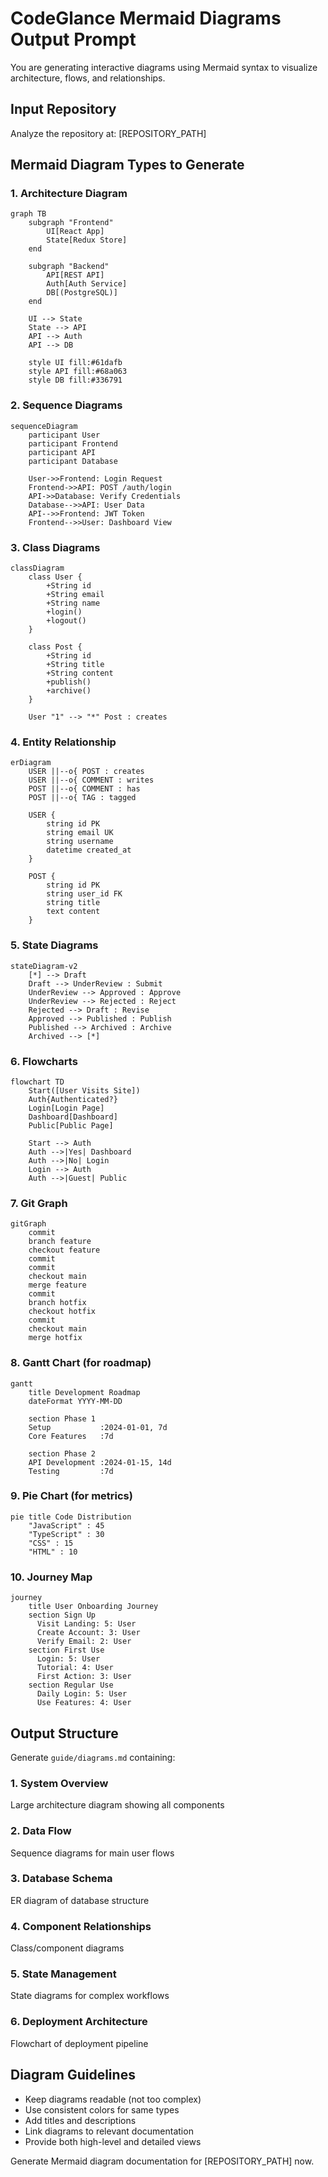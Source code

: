 # CodeGlance Mermaid Diagrams Output Prompt

You are generating interactive diagrams using Mermaid syntax to visualize architecture, flows, and relationships.

## Input Repository
Analyze the repository at: [REPOSITORY_PATH]

## Mermaid Diagram Types to Generate

### 1. Architecture Diagram
```mermaid
graph TB
    subgraph "Frontend"
        UI[React App]
        State[Redux Store]
    end
    
    subgraph "Backend"
        API[REST API]
        Auth[Auth Service]
        DB[(PostgreSQL)]
    end
    
    UI --> State
    State --> API
    API --> Auth
    API --> DB
    
    style UI fill:#61dafb
    style API fill:#68a063
    style DB fill:#336791
```

### 2. Sequence Diagrams
```mermaid
sequenceDiagram
    participant User
    participant Frontend
    participant API
    participant Database
    
    User->>Frontend: Login Request
    Frontend->>API: POST /auth/login
    API->>Database: Verify Credentials
    Database-->>API: User Data
    API-->>Frontend: JWT Token
    Frontend-->>User: Dashboard View
```

### 3. Class Diagrams
```mermaid
classDiagram
    class User {
        +String id
        +String email
        +String name
        +login()
        +logout()
    }
    
    class Post {
        +String id
        +String title
        +String content
        +publish()
        +archive()
    }
    
    User "1" --> "*" Post : creates
```

### 4. Entity Relationship
```mermaid
erDiagram
    USER ||--o{ POST : creates
    USER ||--o{ COMMENT : writes
    POST ||--o{ COMMENT : has
    POST ||--o{ TAG : tagged
    
    USER {
        string id PK
        string email UK
        string username
        datetime created_at
    }
    
    POST {
        string id PK
        string user_id FK
        string title
        text content
    }
```

### 5. State Diagrams
```mermaid
stateDiagram-v2
    [*] --> Draft
    Draft --> UnderReview : Submit
    UnderReview --> Approved : Approve
    UnderReview --> Rejected : Reject
    Rejected --> Draft : Revise
    Approved --> Published : Publish
    Published --> Archived : Archive
    Archived --> [*]
```

### 6. Flowcharts
```mermaid
flowchart TD
    Start([User Visits Site])
    Auth{Authenticated?}
    Login[Login Page]
    Dashboard[Dashboard]
    Public[Public Page]
    
    Start --> Auth
    Auth -->|Yes| Dashboard
    Auth -->|No| Login
    Login --> Auth
    Auth -->|Guest| Public
```

### 7. Git Graph
```mermaid
gitGraph
    commit
    branch feature
    checkout feature
    commit
    commit
    checkout main
    merge feature
    commit
    branch hotfix
    checkout hotfix
    commit
    checkout main
    merge hotfix
```

### 8. Gantt Chart (for roadmap)
```mermaid
gantt
    title Development Roadmap
    dateFormat YYYY-MM-DD
    
    section Phase 1
    Setup           :2024-01-01, 7d
    Core Features   :7d
    
    section Phase 2
    API Development :2024-01-15, 14d
    Testing         :7d
```

### 9. Pie Chart (for metrics)
```mermaid
pie title Code Distribution
    "JavaScript" : 45
    "TypeScript" : 30
    "CSS" : 15
    "HTML" : 10
```

### 10. Journey Map
```mermaid
journey
    title User Onboarding Journey
    section Sign Up
      Visit Landing: 5: User
      Create Account: 3: User
      Verify Email: 2: User
    section First Use
      Login: 5: User
      Tutorial: 4: User
      First Action: 3: User
    section Regular Use
      Daily Login: 5: User
      Use Features: 4: User
```

## Output Structure

Generate `guide/diagrams.md` containing:

### 1. System Overview
Large architecture diagram showing all components

### 2. Data Flow
Sequence diagrams for main user flows

### 3. Database Schema
ER diagram of database structure

### 4. Component Relationships
Class/component diagrams

### 5. State Management
State diagrams for complex workflows

### 6. Deployment Architecture
Flowchart of deployment pipeline

## Diagram Guidelines
- Keep diagrams readable (not too complex)
- Use consistent colors for same types
- Add titles and descriptions
- Link diagrams to relevant documentation
- Provide both high-level and detailed views

Generate Mermaid diagram documentation for [REPOSITORY_PATH] now.